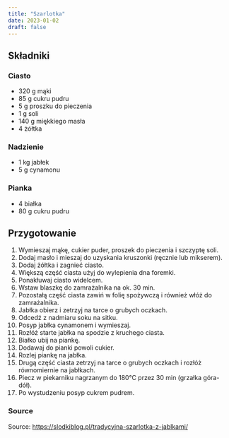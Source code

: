 ```yaml
---
title: "Szarlotka"
date: 2023-01-02
draft: false
---
```


## Składniki

### Ciasto

* 320 g mąki
* 85 g cukru pudru
* 5 g proszku do pieczenia
* 1 g soli
* 140 g miękkiego masła
* 4 żółtka

### Nadzienie

* 1 kg jabłek
* 5 g cynamonu

### Pianka

* 4 białka
* 80 g cukru pudru

## Przygotowanie

1. Wymieszaj mąkę, cukier puder, proszek do pieczenia i szczyptę soli.
2. Dodaj masło i mieszaj do uzyskania kruszonki (ręcznie lub mikserem).
3. Dodaj żółtka i zagnieć ciasto.
4. Większą część ciasta użyj do wylepienia dna foremki.
5. Ponakłuwaj ciasto widelcem.
6. Wstaw blaszkę do zamrażalnika na ok. 30 min.
7. Pozostałą część ciasta zawiń w folię spożywczą i również włóż do zamrażalnika.
8. Jabłka obierz i zetrzyj na tarce o grubych oczkach.
9. Odcedź z nadmiaru soku na sitku.
10. Posyp jabłka cynamonem i wymieszaj.
11. Rozłóż starte jabłka na spodzie z kruchego ciasta.
12. Białko ubij na piankę.
13. Dodawaj do pianki powoli cukier.
14. Rozlej piankę na jabłka.
15. Drugą część ciasta zetrzyj na tarce o grubych oczkach i rozłóż równomiernie na jabłkach.
16. Piecz w piekarniku nagrzanym do 180°C przez 30 min (grzałka góra-dół).
17. Po wystudzeniu posyp cukrem pudrem.

### Source

Source: https://slodkiblog.pl/tradycyjna-szarlotka-z-jablkami/
